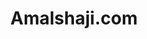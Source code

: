 ---
title: Amalshaji.com
description: Personal website built in sveltekit and tailwindcss
image: /images/website.png
link: https://amalshaji.com
github: https://github.com/amalshaji/website
index: 0
layout: project
---